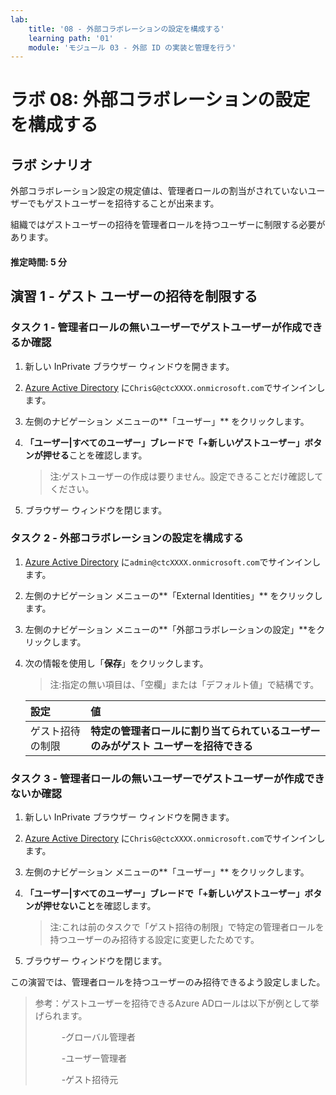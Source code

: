 ```yaml
---
lab:
    title: '08 - 外部コラボレーションの設定を構成する'
    learning path: '01'
    module: 'モジュール 03 - 外部 ID の実装と管理を行う'
---
```


# ラボ 08: 外部コラボレーションの設定を構成する

## ラボ シナリオ

外部コラボレーション設定の規定値は、管理者ロールの割当がされていないユーザーでもゲストユーザーを招待することが出来ます。

組織ではゲストユーザーの招待を管理者ロールを持つユーザーに制限する必要があります。

#### 推定時間: 5 分



## 演習 1 - ゲスト ユーザーの招待を制限する

### タスク 1 - 管理者ロールの無いユーザーでゲストユーザーが作成できるか確認

1. 新しい InPrivate ブラウザー ウィンドウを開きます。

2. [Azure Active Directory]( https://portal.azure.com/#blade/Microsoft_AAD_IAM/ActiveDirectoryMenuBlade/Overview) に`ChrisG@ctcXXXX.onmicrosoft.com`でサインインします。

3. 左側のナビゲーション メニューの**「ユーザー」** をクリックします。

4. **「ユーザー|すべてのユーザー」**ブレードで**「+新しいゲストユーザー」**ボタンが**押せる**ことを確認します。

   > 注:ゲストユーザーの作成は要りません。設定できることだけ確認してください。

5. ブラウザー ウィンドウを閉じます。



### タスク 2 - 外部コラボレーションの設定を構成する

1. [Azure Active Directory]( https://portal.azure.com/#blade/Microsoft_AAD_IAM/ActiveDirectoryMenuBlade/Overview) に`admin@ctcXXXX.onmicrosoft.com`でサインインします。

2. 左側のナビゲーション メニューの**「External Identities」** をクリックします。

3. 左側のナビゲーション メニューの**「外部コラボレーションの設定」**をクリックします。

4. 次の情報を使用し「**保存**」をクリックします。

   > 注:指定の無い項目は、「空欄」または「デフォルト値」で結構です。

   | **設定**         | **値**                                                       |
   | :--------------- | :----------------------------------------------------------- |
   | ゲスト招待の制限 | **特定の管理者ロールに割り当てられているユーザーのみがゲスト ユーザーを招待できる** |



### タスク 3 - 管理者ロールの無いユーザーでゲストユーザーが作成できないか確認

1. 新しい InPrivate ブラウザー ウィンドウを開きます。

2. [Azure Active Directory](https://portal.azure.com/#blade/Microsoft_AAD_IAM/ActiveDirectoryMenuBlade/Overview) に`ChrisG@ctcXXXX.onmicrosoft.com`でサインインします。

3. 左側のナビゲーション メニューの**「ユーザー」** をクリックします。

4. **「ユーザー|すべてのユーザー」**ブレードで**「+新しいゲストユーザー」**ボタンが**押せないこと**を確認します。

   > 注:これは前のタスクで「ゲスト招待の制限」で特定の管理者ロールを持つユーザーのみ招待する設定に変更したためです。

5. ブラウザー ウィンドウを閉じます。



この演習では、管理者ロールを持つユーザーのみ招待できるよう設定しました。

> 参考：ゲストユーザーを招待できるAzure ADロールは以下が例として挙げられます。
>
> 　　　-グローバル管理者
>
> 　　　-ユーザー管理者
>
> 　　　-ゲスト招待元

